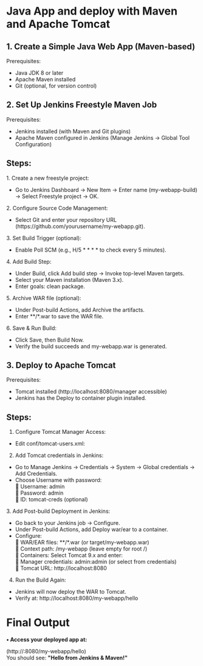 <h1><b>Java App and deploy with Maven and Apache Tomcat</b></h1>

<h2>1. Create a Simple Java Web App (Maven-based)</h2>

Prerequisites:
<ul>
<li>Java JDK 8 or later</li>
<li>Apache Maven installed</li>
<li>Git (optional, for version control)</li>
</ul>

<h2> 2. Set Up Jenkins Freestyle Maven Job</h2>
Prerequisites:

<ul> 
  <li>Jenkins installed (with Maven and Git plugins)</li>
<li>Apache Maven configured in Jenkins (Manage Jenkins → Global Tool Configuration)</li>
  </ul>
  
<h2>Steps:</h2>
1.	Create a new freestyle project:
   <ul><li>Go to Jenkins Dashboard → New Item → Enter name (my-webapp-build) → Select Freestyle project → OK.</li> </ul>
2.	Configure Source Code Management:
     <ul> <li>Select Git and enter your repository URL (https://github.com/yourusername/my-webapp.git).</li> </ul>
3.	Set Build Trigger (optional):
   <ul> <li>Enable Poll SCM (e.g., H/5 * * * * to check every 5 minutes).</li> </ul>
4.	Add Build Step:
     <ul> <li>Under Build, click Add build step → Invoke top-level Maven targets.</li>
      <li>Select your Maven installation (Maven 3.x).</li>
      <li>Enter goals: clean package.</li> </ul>
5.	Archive WAR file (optional):
    <ul><li>Under Post-build Actions, add Archive the artifacts.</li>
    <li>Enter **/*.war to save the WAR file.</li> </ul>
6.	Save & Run Build:
   <ul> 
    <li>Click Save, then Build Now.</li>
    <li>Verify the build succeeds and my-webapp.war is generated.</li> 
   </ul>
    
<h2>3. Deploy to Apache Tomcat</h2>
Prerequisites:
<ul> 
<li>Tomcat installed (http://localhost:8080/manager accessible)</li>
<li> Jenkins has the Deploy to container plugin installed.</li> 
</ul>
<h2>Steps:</h2>

1. Configure Tomcat Manager Access:
<ul> 
<li>	Edit conf/tomcat-users.xml:</li>
</ul> 

2.	Add Tomcat credentials in Jenkins:
<ul>
<li> Go to Manage Jenkins → Credentials → System → Global credentials → Add Credentials.</li>
<li>Choose Username with password: </li>
	Username: admin <br>
	Password: admin <br>
	ID: tomcat-creds (optional)
  </ul>
3.	Add Post-build Deployment in Jenkins:
<ul>
<li> Go back to your Jenkins job → Configure.</li>
<li> Under Post-build Actions, add Deploy war/ear to a container.</li>
<li> Configure:</li>
	WAR/EAR files: **/*.war (or target/my-webapp.war) <br>
	Context path: /my-webapp (leave empty for root /) <br>
	Containers: Select Tomcat 9.x and enter: <br>
	Manager credentials: admin:admin (or select from credentials) <br>
	Tomcat URL: http://localhost:8080
</ul>
  
4.	Run the Build Again:
<ul>
<li>	Jenkins will now deploy the WAR to Tomcat. </li>
<li> Verify at: http://localhost:8080/my-webapp/hello </li>

</ul>

<h1> Final Output </h1>

<b>•	Access your deployed app at:</b>

(http://<tomcat-server>:8080/my-webapp/hello)  <br>
You should see:
<b> "Hello from Jenkins & Maven!" </b>


